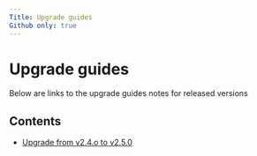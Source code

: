 ```yaml
---
Title: Upgrade guides
Github only: true
---
```


# Upgrade guides

Below are links to the upgrade guides notes for released versions

## Contents

- [Upgrade from v2.4.o to v2.5.0](/upgrade-guide/upgrade24-45)
